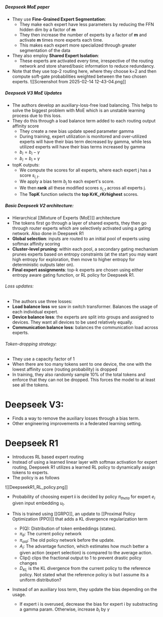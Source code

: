 ##### Deepseek MoE paper
- They use **Fine-Grained Expert Segmentation**:
	- They make each expert have less parameters by reducing the FFN hidden dim by a factor of **m**
	- They then increase the number of experts by a factor of **m** and activate **m** times more experts each time.
	- This makes each expert more specialized through greater segmentation of the data
- They also employ **Shared Expert Isolation**:
	- These experts are activated every time, irrespective of the routing network and store shared/basic information to reduce redundancy.
- Note that they use top-2 routing here, where they choose k=2 and then compute soft-gate probabilities weighted between the two chosen experts.
![[Screenshot from 2025-02-14 12-43-04.png]]

##### Deepseek V3 MoE Updates
- The authors develop an auxiliary-loss-free load balancing. This helps to solve the biggest problem with MoE which is an unstable learning process due to this loss.
- They do this through a load balance term added to each routing output affinity score
	- They create a new bias update speed parameter gamma
	- During training, expert utilization is monitored and over-utilized experts will have their bias term decreased by gamma, while less utilized experts will have their bias terms increased by gamma
	- $b_i = b_i - \gamma$
	- $b_i = b_i + \gamma$
- topK outputs:
	- We compute the scores for all experts, where each expert j has a score $s_{i,t}$​.
	- We apply a bias term $b_j$​ to each expert's score.
	- We then **rank** all these modified scores $s_{i,t}$ across all experts j.
	- The **TopK** function selects the **top KrK_rKr​ highest** scores.


















##### Basic Deepseek V2 architecture:
- Hierarchical [[Mixture of Experts (MoE)]] architecture
- The tokens first go through a layer of shared experts, they then go through router experts which are selectively activated using a gating network. Also done in Deepseek R1
- **Global selection**: inputs are routed to an initial pool of experts using softmax affinity scoring
- **Cluster-level pruning**: within each pool, a secondary gating mechanism prunes experts based on entropy constraints (at the start you may want high entropy for exploration, then move to higher entropy for deterministic outputs later on).
- **Final expert assignments**: top-k experts are chosen using either entropy aware gating function, or RL policy for Deepseek R1.

###### Loss updates:
- The authors use three losses:
- **Load balance loss** we saw in switch transformer. Balances the usage of each individual expert.
- **Device balance loss**: the experts are split into groups and assigned to devices. They want all devices to be used relatively equally. 
- **Communication balance loss**: balances the communication load across experts. 

###### Token-dropping strategy:
- They use a capacity factor of 1
- When there are too many tokens sent to one device, the one with the lowest affinity score (routing probability) is dropped
- In training, they also randomly sample 10% of the total tokens and enforce that they can not be dropped. This forces the model to at least see all the tokens.







# Deepseek V3:
- Finds a way to remove the auxiliary losses through a bias term.
- Other engineering improvements in a federated learning setting.










# Deepseek R1
- Introduces RL based expert routing
- Instead of using a learned linear layer with softmax activation for expert routing, Deepseek R1 utilizes a learned RL policy to dynamically assign tokens to experts.
- The policy is as follows

![[DeepseekR1_RL_policy.png]]
- Probability of choosing expert **i** is decided by policy $\pi_{theta}$ for expert $e_i$ given input embedding $u_t$.

- This is trained using [[GRPO]], an update to [[Proximal Policy Optimization (PPO)]] that adds a KL divergence regularization term
	- P(Q): Distribution of token embeddings (states).
	- $\pi_{\theta}$: The current policy network
	- $\pi_{old}$: The old policy network before the update.
	- $A_i$: The advantage function, which estimates how much better a given action (expert selection) is compared to the average action.
	- Clip() clips the fractional output to 1 to prevent drastic policy changes
	- $D_{KL}$ is the KL divergence from the current policy to the reference policy. Not stated what the reference policy is but I assume its a uniform distribution?


- Instead of an auxiliary loss term, they update the bias depending on the usage.
	- If expert i is overused, decrease the bias for expert i by substracting a gamma param. Otherwise, increase $b_i$ by $\gamma$

